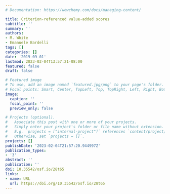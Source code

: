 ```yaml
---
# Documentation: https://wowchemy.com/docs/managing-content/

title: Criterion-referenced value-added scores
subtitle: ''
summary: ''
authors:
- M. White
- Emanuele Bardelli
tags: []
categories: []
date: '2019-09-01'
lastmod: 2023-02-04T13:57:21-08:00
featured: false
draft: false

# Featured image
# To use, add an image named `featured.jpg/png` to your page's folder.
# Focal points: Smart, Center, TopLeft, Top, TopRight, Left, Right, BottomLeft, Bottom, BottomRight.
image:
  caption: ''
  focal_point: ''
  preview_only: false

# Projects (optional).
#   Associate this post with one or more of your projects.
#   Simply enter your project's folder or file name without extension.
#   E.g. `projects = ["internal-project"]` references `content/project/deep-learning/index.md`.
#   Otherwise, set `projects = []`.
projects: []
publishDate: '2023-02-04T21:57:20.944997Z'
publication_types:
- '3'
abstract: ''
publication: ''
doi: 10.35542/osf.io/28t65
links:
- name: URL
  url: https://doi.org/10.35542/osf.io/28t65
---
```

